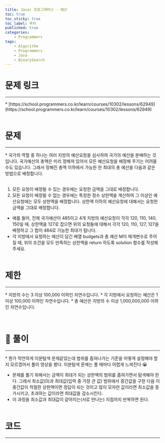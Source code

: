 ```yaml
---
title: Java) 프로그래머스 - 예산
toc: true
toc_sticky: true
toc_label: 목차
published: true
categories:
    - Programmers
tags:
    - Algorithm
    - Programmers
    - Java
    - BinarySearch
---
```


# 문제 링크
<hr>
* [https://school.programmers.co.kr/learn/courses/10302/lessons/62949](https://school.programmers.co.kr/learn/courses/10302/lessons/62949)<br><br>

# 문제
<hr>
* 국가의 역할 중 하나는 여러 지방의 예산요청을 심사하여 국가의 예산을 분배하는 것입니다. 국가예산의 총액은 미리 정해져 있어서 모든 예산요청을 배정해 주기는 어려울 수도 있습니다. 그래서 정해진 총액 이하에서 가능한 한 최대의 총 예산을 다음과 같은 방법으로 배정합니다.<br><br>

1. 모든 요청이 배정될 수 있는 경우에는 요청한 금액을 그대로 배정합니다.<br>
2. 모든 요청이 배정될 수 없는 경우에는 특정한 정수 상한액을 계산하여 그 이상인 예산요청에는 모두 상한액을 배정합니다. 상한액 이하의 예산요청에 대해서는 요청한 금액을 그대로 배정합니다.

* 예를 들어, 전체 국가예산이 485이고 4개 지방의 예산요청이 각각 120, 110, 140, 150일 때, 상한액을 127로 잡으면 위의 요청들에 대해서 각각 120, 110, 127, 127을 배정하고 그 합이 484로 가능한 최대가 됩니다.
* 각 지방에서 요청하는 예산이 담긴 배열 budgets과 총 예산 M이 매개변수로 주어질 때, 위의 조건을 모두 만족하는 상한액을 return 하도록 solution 함수를 작성해주세요.<br><br>

# 제한
<hr>
* 지방의 수는 3 이상 100,000 이하인 자연수입니다.
* 각 지방에서 요청하는 예산은 1 이상 100,000 이하인 자연수입니다.
* 총 예산은 지방의 수 이상 1,000,000,000 이하인 자연수입니다.<br><br><br>

# 👀 풀이
<hr>
* 뭔가 막연하게 이분탐색 문제같았는데 범위를 좁혀나가는 기준을 어떻게 설정해야 할 지 모르겠어서 풀이 영상을 봤다. 이분탐색 문제는 풀 때마다 어렵게 느껴진다 😭

* 문제를 풀기 위해서는 금액이 최대가 되는 상한액의 범위를 좁혀가면서 탐색해야 한다. 그래서 최소값(0)과 최대값(입력 중 가장 큰 값) 범위에서 중간값을 구한 다음 이 중간값이 적절한 상한액이면 정답이 되는 것이고 많이 모자란 값이라면 최소값을 증가시키고, 초과하는 값이라면 최대값을 감소시킨다. 
* 이 과정을 최소값과 최대값이 같아지는(서로 만나는) 지점까지 반복하면 된다.<br><br>

# 코드
<hr>

<script src="https://gist.github.com/miro7923/d168474b2fe3ceb2d077e3962f62e964.js"></script>
